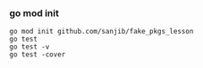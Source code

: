 ### go mod init

```
go mod init github.com/sanjib/fake_pkgs_lesson
go test
go test -v
go test -cover
```